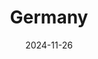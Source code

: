 ---
title: "Germany"
description: "A collection of albums from Germany"
date: "2024-11-26"
cover: "./DSC07364.JPG"
---